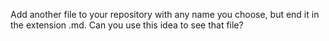 Add another file to your repository with any name you choose, but end it in the extension .md. Can you use this idea to see that file?
